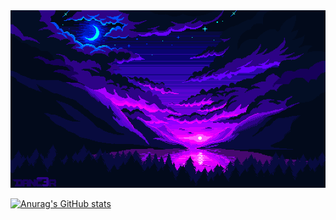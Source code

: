<img src="https://github.com/ChristopherBenton145/ChristopherBenton145/blob/main/images/github-background.gif" />

[![Anurag's GitHub stats](https://github-readme-stats.vercel.app/api?username=ChristopherBenton145)](https://github.com/anuraghazra/github-readme-stats)

